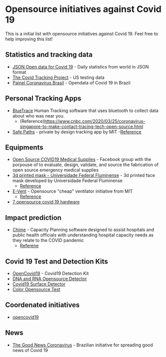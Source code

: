 # Opensource initiatives against Covid 19
This is a initial list with opensource initiatives against Covid 19. Feel free to help improving this list!

## Statistics and tracking data
- [JSON Open data for Covid 19](https://github.com/pomber/covid19) - Daily statistics from world in JSON format
- [The Covid Tracking Project](https://covidtracking.com/) - US testing data
- [Painel Coronavirus Brasil](https://covid.saude.gov.br/) - Opendata of Covid 19 in Brazil

## Personal Tracking Apps
- [BlueTrace](https://bluetrace.io/) Human Tracking software that uses bluetooth to collect data about who was near you.
	- (Reference)https://www.cnbc.com/2020/03/25/coronavirus-singapore-to-make-contact-tracing-tech-open-source.html
- [Safe Paths](https://covidsafepaths.org/) - private by design tracking app by MIT
	-[Reference](https://catracalivre.com.br/saude-bem-estar/aplicativo-avisa-se-voce-passou-por-alguem-com-coronavirus/)

## Equipments
- [Open Source COVID19 Medical Supplies](https://www.facebook.com/groups/670932227050506/) - Facebook group with the porpouse of to evaluate, design, validate, and source the fabrication of open source emergency medical supplies
- [3d printed mask - Universidade Federal Fluminense](http://www.uff.br/?q=projeto-escola-de-engenharia-mascaras-tipo-faceshield-impressora-3d) - 3d printed face mask developed by Universidade Federal Fluminense
	- [Reference](http://www.uff.br/?q=noticias/24-03-2020/combatendo-o-coronavirus-pesquisadores-da-uff-desenvolvem-mascaras-de-protecao)
- [E-Vent](https://e-vent.mit.edu/) - Opensource "cheap" ventilator initiative from MIT
	- [Reference](http://news.mit.edu/2020/ventilator-covid-deployment-open-source-low-cost-0326)
- [7 opensource covid 19 hardware](https://opensource.com/article/20/3/open-hardware-covid19)

## Impact prediction
- [Chime](https://github.com/CodeForPhilly/chime) - Capacity Planning software designed to assist hospitals and public health officials with understanding hospital capacity needs as they relate to the COVID pandemic
	- [Referene](https://www.zdnet.com/article/how-open-source-software-is-tackling-covid-19-coronavirus/)

## Covid 19 Test and Detection Kits
- [OpenCovid19](https://app.jogl.io/project/118?) - Covid19 Detection Kit
- [DNA and RNA Opensource Detector](https://openpcr.org/)
- [Covid19 Surface Detector](https://www.hackster.io/news/this-open-source-device-can-detect-coronavirus-on-surfaces-3da1d7b1c73a)
- [Color Opensource Test](https://techcrunch.com/2020/03/31/color-is-launching-a-high-capacity-covid-19-testing-lab-and-will-open-source-its-design-and-protocols/amp/)

## Coordenated initiatives
- [opencovid19](https://app.jogl.io/program/opencovid19)

## News
- [The Good News Coronavirus](https://thegoodnewscoronavirus.com/) - Brazilian initiative for spreading good news of Covid 19
